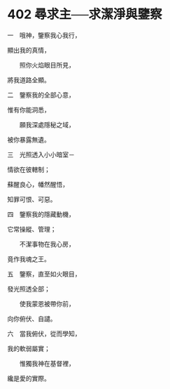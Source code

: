 # 402 尋求主──求潔淨與鑒察

一　哦神，鑒察我心我行，

顯出我的真情，

　　照你火焰眼目所見，

將我道路全顯。

二　鑒察我的全部心意，

惟有你能洞悉，

　　願我深處隱秘之域，

被你暴露無遺。

三　光照透入小小暗室－

情欲在彼轄制；

蘇醒良心，幡然醒悟，

知罪可恨、可惡。

四　鑒察我的隱藏動機，

它常操縱、管理；

　　不潔事物在我心房，

竟作我魂之王。

五　鑒察，直至如火眼目，

發光照透全部；

　　使我蒙恩被帶你前，

向你俯伏、自譴。

六　當我俯伏，從而學知，

我的軟弱屬實；

　　惟獨我神在基督裡，

纔是愛的實際。

